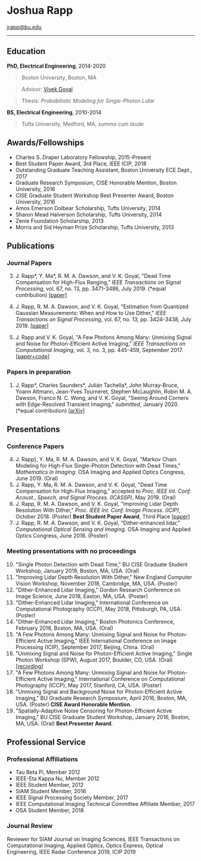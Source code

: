 # Joshua Rapp

jrapp@bu.edu

--------------------------


## Education

**PhD, Electrical Engineering**, 2014-2020

> Boston University, Boston, MA    

> Advisor: [Vivek Goyal](http://www.bu.edu/eng/profile/vivek-goyal/)

> Thesis: *Probabilistic Modeling for Single-Photon Lidar*


**BS, Electrical Engineering**, 2010-2014 
> Tufts University, Medford, MA, *summa cum laude*

## Awards/Fellowships

* Charles S. Draper Laboratory Fellowship, 2015-Present
* Best Student Paper Award, 3rd Place, IEEE ICIP, 2018
* Outstanding Graduate Teaching Assistant, Boston University ECE Dept., 2017
* Graduate Research Symposium, CISE Honorable Mention, Boston University, 2016
* CISE Graduate Student Workshop Best Presenter Award, Boston University, 2016
* Amos Emerson Dolbear Scholarship, Tufts University, 2014
* Sharon Mead Halverson Scholarship, Tufts University, 2014
* Zenie Foundation Scholarship, 2013
* Morris and Sid Heyman Prize Scholarship, Tufts University, 2013

## Publications

### Journal Papers
3. J. Rapp\*, Y. Ma\*, R. M. A. Dawson, and V. K. Goyal, "Dead Time Compensation for High-Flux Ranging," *IEEE Transactions on Signal Processing*, vol. 67, no. 13, pp. 3471-3486, July 2019. (\*equal contribution) [[paper]](https://ieeexplore.ieee.org/document/8705308/)

2. J. Rapp, R. M. A. Dawson, and V. K. Goyal, "Estimation from Quantized Gaussian Measurements: When and How to Use Dither," *IEEE Transactions on Signal Processing*, vol. 67, no. 13, pp. 3424-3438, July 2019. [[paper]](https://ieeexplore.ieee.org/document/8712540/)
    
1. J. Rapp and V. K. Goyal, "A Few Photons Among Many: Unmixing Signal and Noise
for Photon-Efficient Active Imaging," *IEEE Transactions on Computational Imaging*,
vol. 3, no. 3, pp. 445-459, September 2017. [[paper+code]](https://ieeexplore.ieee.org/document/7932527)

### Papers in preparation
1. J. Rapp\*, Charles Saunders\*, Julián Tachella\*, John Murray-Bruce, Yoann Altmann, Jean-Yves Tourneret, Stephen McLaughlin, Robin M. A. Dawson, Franco N. C. Wong, and V. K. Goyal, "Seeing Around Corners with Edge-Resolved Transient Imaging," *submitted*, January 2020. (\*equal contribution)  [[arXiv]](https://arxiv.org/abs/2002.07118)

## Presentations
### Conference Papers
4. J. Rapp}, Y. Ma, R. M. A. Dawson, and V. K. Goyal, "Markov Chain Modeling for High-Flux Single-Photon Detection with Dead Times,"  *Mathematics in Imaging*. OSA Imaging and Applied Optics Congress, June 2019. (Oral)
3. J. Rapp, Y. Ma, R. M. A. Dawson, and V. K. Goyal, "Dead Time Compensation for
High-Flux Imaging," accepted to *Proc. IEEE Int. Conf. Acoust., Speech, and Signal
Process. (ICASSP)*, May 2019. (Oral)
2. J. Rapp, R. M. A. Dawson, and V. K. Goyal, "Improving Lidar Depth Resolution
With Dither," *Proc. IEEE Int. Conf. Image Process. (ICIP)*, October 2018. (Poster)
**Best Student Paper Award**, Third Place [[paper]](https://ieeexplore.ieee.org/document/8451528)
1. J. Rapp, R. M. A. Dawson, and V. K. Goyal, "Dither-enhanced lidar," *Computational
Optical Sensing and Imaging*. OSA Imaging and Applied Optics Congress, June 2018. (Poster)

### Meeting presentations with no proceedings
10. "Single Photon Detection with Dead Time," BU CISE Graduate Student Workshop,
January 2019, Boston, MA, USA. (Oral)
9. "Improving Lidar Depth Resolution With Dither," New England Computer Vision
Workshop, November 2018, Cambridge, MA, USA. (Poster)
8. "Dither-Enhanced Lidar Imaging," Gordon Research Conference on Image Science,
June 2018, Easton, MA, USA. (Poster)
7. "Dither-Enhanced Lidar Imaging," International Conference on Computational Photography (ICCP), May 2018, Pittsburgh, PA, USA. (Poster)
6. "Dither-Enhanced Lidar Imaging," Boston Photonics Conference, February 2018,
Boston, MA, USA. (Oral)
5. "A Few Photons Among Many: Unmixing Signal and Noise for Photon-Efficient Active
Imaging," IEEE International Conference on Image Processing (ICIP), September
2017, Beijing, China. (Oral)
4. "Unmixing Signal and Noise for Photon-Efficient Active Imaging," Single Photon
Workshop (SPW), August 2017, Boulder, CO, USA. (Oral) [[recording]](https://www.nist.gov/video/joshua-rapp-imaging)
3. "A Few Photons Among Many: Unmixing Signal and Noise for Photon-Efficient Active Imaging," International Conference on Computational Photography (ICCP), May
2017, Stanford, CA, USA. (Poster)
2. "Unmixing Signal and Background Noise for Photon-Efficient Active Imaging," BU
Graduate Research Symposium, April 2016, Boston, MA, USA. (Poster) **CISE Award
Honorable Mention**.
1. "Spatially-Adaptive Noise Censoring for Photon-Efficient Active Imaging," BU CISE
Graduate Student Workshop, January 2016, Boston, MA, USA. (Oral) **Best Presenter Award**.

## Professional Service
### Professional Affiliations
* Tau Beta Pi, Member 2012
* IEEE-Eta Kappa Nu, Member 2012
* IEEE Student Member, 2012
* SIAM Student Member, 2016
* IEEE Signal Processing Society Member, 2017
* IEEE Computational Imaging Technical Committee Affiliate Member, 2017
* OSA Student Member, 2018
    
### Journal Review
Reviewer for SIAM Journal on Imaging Sciences, IEEE Transactions on Computational Imaging, Applied Optics, Optics Express, Optical Engineering, IEEE Radar Conference 2019, ICIP 2019
